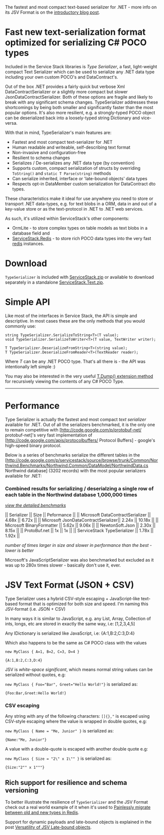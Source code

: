 The fastest and most compact text-based serializer for .NET - 
more info on its JSV Format is on the [introductory blog post](http://www.servicestack.net/mythz_blog/?p=176).


# Fast new text-serialization format optimized for serializing C# POCO types

Included in the Service Stack libraries is *Type Serializer*, a fast, light-weight compact Text Serializer which can be used to serialize any .NET data type including your own custom POCO's and DataContract's.

Out of the box .NET provides a fairly quick but verbose Xml DataContractSerializer or a slightly more compact but slower JsonDataContractSerializer. 
Both of these options are fragile and likely to break with any significant schema changes. 
TypeSerializer addresses these shortcomings by being both smaller and significantly faster than the most popular options. 
It's also more resilient, e.g. a strongly-typed POCO object can be deserialized back into a loosely-typed string Dictionary and vice-versa.

With that in mind, TypeSerializer's main features are:
*  Fastest and most compact text-serializer for .NET
*  Human readable and writeable, self-describing text format
*  Non-invasive and configuration-free
*  Resilient to schema changes
*  Serializes / De-serializes any .NET data type (by convention)
  *  Supports custom, compact serialization of structs by overriding `ToString()` and `static T Parse(string)` methods
  *  Can serialize inherited, interface or 'late-bound objects' data types
  *  Respects opt-in DataMember custom serialization for DataContract dto types.

These characteristics make it ideal for use anywhere you need to store or transport .NET data-types, e.g. for text blobs in a ORM, data in and out of a key-value store or as the text-protocol in .NET to .NET web services.  
 
As such, it's utilized within ServiceStack's other components:
*  OrmLite - to store complex types on table models as text blobs in a database field and 
*  [ServiceStack.Redis](https://github.com/mythz/ServiceStack.Redis) - to store rich POCO data types into the very fast [redis](http://code.google.com/p/redis) instances.

# Download
`TypeSerializer` is included with [ServiceStack.zip](https://github.com/downloads/mythz/ServiceStack/ServiceStack.zip) 
or available to download separately in a standalone [ServiceStack.Text.zip](https://github.com/downloads/mythz/ServiceStack.Text/ServiceStack.Text.zip).

# Simple API

Like most of the interfaces in Service Stack, the API is simple and descriptive. In most cases these are the only methods that you would commonly use:

	string TypeSerializer.SerializeToString<T>(T value);
	void TypeSerializer.SerializeToWriter<T>(T value, TextWriter writer);

	T TypeSerializer.DeserializeFromString<T>(string value);
	T TypeSerializer.DeserializeFromReader<T>(TextReader reader);

Where *T* can be any .NET POCO type. That's all there is - the API was intentionally left simple :)

You may also be interested in the very useful [T.Dump() extension method](http://www.servicestack.net/mythz_blog/?p=202) for recursively viewing the contents of any C# POCO Type.

----

# Performance
Type Serializer is actually the fastest and most compact *text serializer* available for .NET. 
Out of all the serializers benchmarked, it is the only one to remain competitive with [http://code.google.com/p/protobuf-net/ protobuf-net]'s very fast implementation of [http://code.google.com/apis/protocolbuffers/ Protocol Buffers] - google's high-speed binary protocol.

Below is a series of benchmarks serialize the different tables in the [http://code.google.com/p/servicestack/source/browse/trunk/Common/Northwind.Benchmarks/Northwind.Common/DataModel/NorthwindData.cs Northwind database] (3202 records) with the most popular serializers available for .NET:

### Combined results for serializing / deserialzing a single row of each table in the Northwind database 1,000,000 times
_[view the detailed benchmarks](http://www.servicestack.net/benchmarks/NorthwindDatabaseRowsSerialization.1000000-times.2010-02-06.html)_

|| Serializer || Size || Peformance ||
|| Microsoft DataContractSerializer || 4.68x || 6.72x ||
|| Microsoft JsonDataContractSerializer|| 2.24x || 10.18x ||
|| Microsoft BinaryFormatter || 5.62x || 9.06x ||
|| NewtonSoft.Json || 2.30x || 8.15x ||
|| ProtoBuf.net || 1x || 1x ||
|| ServiceStack TypeSerializer || 1.78x || 1.92x ||

_number of times larger in size and slower in performance than the best - lower is better_

Microsoft's JavaScriptSerializer was also benchmarked but excluded as it was up to 280x times slower - basically don't use it, ever. 


# JSV Text Format (JSON + CSV)

Type Serializer uses a hybrid CSV-style escaping + JavaScript-like text-based format that is optimized for both size and speed. I'm naming this JSV-format (i.e. JSON + CSV) 

In many ways it is similar to JavaScript, e.g. any List, Array, Collection of ints, longs, etc are stored in exactly the same way, i.e:
	[1,2,3,4,5]

Any IDictionary is serialized like JavaScript, i.e:
	{A:1,B:2,C:3,D:4}

Which also happens to be the same as C# POCO class with the values 

`new MyClass { A=1, B=2, C=3, D=4 }`

	{A:1,B:2,C:3,D:4}

JSV is *white-space significant*, which means normal string values can be serialized without quotes, e.g: 

`new MyClass { Foo="Bar", Greet="Hello World!"}` is serialized as:

	{Foo:Bar,Greet:Hello World!}


### CSV escaping

Any string with any of the following characters: `[]{},"`
is escaped using CSV-style escaping where the value is wrapped in double quotes, e.g:

`new MyClass { Name = "Me, Junior" }` is serialized as:
	
	{Name:"Me, Junior"}

A value with a double-quote is escaped with another double quote e.g:

`new MyClass { Size = "2\" x 1\"" }` is serialized as:

	{Size:"2"" x 1"""}


## Rich support for resilience and schema versioning
To better illustrate the resilience of `TypeSerializer` and the JSV Format check out a real world example of it when it's used to [Painlessly migrate between old and new types in Redis](http://code.google.com/p/servicestack/wiki/MigrationsUsingSchemalessNoSql). 

Support for dynamic payloads and late-bound objects is explained in the post [Versatility of JSV Late-bound objects](http://www.servicestack.net/mythz_blog/?p=314).
